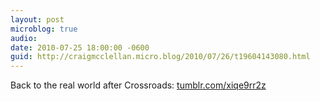 ```yaml
---
layout: post
microblog: true
audio: 
date: 2010-07-25 18:00:00 -0600
guid: http://craigmcclellan.micro.blog/2010/07/26/t19604143080.html
---
```

Back to the real world after Crossroads: [tumblr.com/xiqe9rr2z](http://tumblr.com/xiqe9rr2z)

